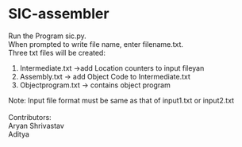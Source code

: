 # SIC-assembler
Run the Program sic.py.<br/>
When prompted to write file name, enter filename.txt.<br/>
Three txt files will be created:
  1. Intermediate.txt ->add Location counters to input fileyan
  2. Assembly.txt -> add Object Code to Intermediate.txt
  3. Objectprogram.txt -> contains object program

Note: Input file format must be same as that of input1.txt or input2.txt<br/><br/>
Contributors: <br/>
      Aryan Shrivastav<br/>
      Aditya
